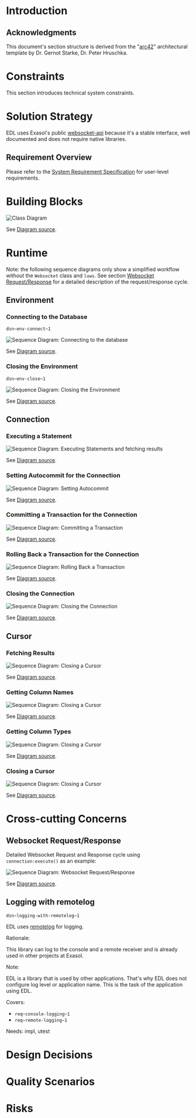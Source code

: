 # Introduction

## Acknowledgments

This document's section structure is derived from the "[arc42](https://arc42.org/)" architectural template by Dr. Gernot Starke, Dr. Peter Hruschka.

# Constraints

This section introduces technical system constraints.

# Solution Strategy

EDL uses Exasol's public [websocket-api](https://github.com/exasol/websocket-api) because it's a stable interface, well documented and does not require native libraries.

## Requirement Overview

Please refer to the [System Requirement Specification](system_requirements.md) for user-level requirements.

# Building Blocks

![Class Diagram](./images/generated/cl_exasol_driver_lua.svg)

See [Diagram source](./model/diagrams/class/cl_exasol_driver_lua.plantuml).

# Runtime

Note: the following sequence diagrams only show a simplified workflow without the `Websocket` class and `luws`. See section [Websocket Request/Response](#websocket-requestresponse) for a detailed description of the request/response cycle.

## Environment

### Connecting to the Database
`dsn~env-connect~1`

![Sequence Diagram: Connecting to the database](./images/generated/seq_environment_connect.svg)

See [Diagram source](./model/diagrams/sequence/seq_environment_connect.plantuml).

### Closing the Environment
`dsn~env-close~1`

![Sequence Diagram: Closing the Environment](./images/generated/seq_environment_close.svg)

See [Diagram source](./model/diagrams/sequence/seq_environment_close.plantuml).

## Connection

### Executing a Statement

![Sequence Diagram: Executing Statements and fetching results](./images/generated/seq_connection_execute.svg)

See [Diagram source](./model/diagrams/sequence/seq_connection_execute.plantuml).

### Setting Autocommit for the Connection

![Sequence Diagram: Setting Autocommit](./images/generated/seq_connection_setautocommit.svg)

See [Diagram source](./model/diagrams/sequence/seq_connection_setautocommit.plantuml).

### Committing a Transaction for the Connection

![Sequence Diagram: Committing a Transaction](./images/generated/seq_connection_commit.svg)

See [Diagram source](./model/diagrams/sequence/seq_connection_commit.plantuml).

### Rolling Back a Transaction for the Connection

![Sequence Diagram: Rolling Back a Transaction](./images/generated/seq_connection_rollback.svg)

See [Diagram source](./model/diagrams/sequence/seq_connection_rollback.plantuml).


### Closing the Connection

![Sequence Diagram: Closing the Connection](./images/generated/seq_connection_close.svg)

See [Diagram source](./model/diagrams/sequence/seq_connection_close.plantuml).

## Cursor

### Fetching Results

![Sequence Diagram: Closing a Cursor](./images/generated/seq_cursor_fetch.svg)

See [Diagram source](./model/diagrams/sequence/seq_cursor_fetch.plantuml).

### Getting Column Names

![Sequence Diagram: Closing a Cursor](./images/generated/seq_cursor_getcolnames.svg)

See [Diagram source](./model/diagrams/sequence/seq_cursor_getcolnames.plantuml).

### Getting Column Types

![Sequence Diagram: Closing a Cursor](./images/generated/seq_cursor_getcoltypes.svg)

See [Diagram source](./model/diagrams/sequence/seq_cursor_getcoltypes.plantuml).

### Closing a Cursor

![Sequence Diagram: Closing a Cursor](./images/generated/seq_cursor_close.svg)

See [Diagram source](./model/diagrams/sequence/seq_cursor_close.plantuml).

# Cross-cutting Concerns

## Websocket Request/Response

Detailed Websocket Request and Response cycle using `connection:execute()` as an example:

![Sequence Diagram: Websocket Request/Response](./images/generated/seq_websocket_request_response.svg)

See [Diagram source](./model/diagrams/sequence/seq_websocket_request_response.plantuml).

## Logging with remotelog
`dsn~logging-with-remotelog~1`

EDL uses [remotelog](https://github.com/exasol/remotelog-lua) for logging.

Rationale:

This library can log to the console and a remote receiver and is already used in other projects at Exasol.

Note:

EDL is a library that is used by other applications. That's why EDL does not configure log level or application name. This is the task of the application using EDL.

Covers:
* `req~console-logging~1`
* `req~remote-logging~1`

Needs: impl, utest

# Design Decisions

# Quality Scenarios

# Risks
